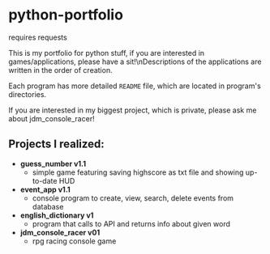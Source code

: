 # python-portfolio
requires requests

This is my portfolio for python stuff, if you are interested in games/applications, please have a sit!\nDescriptions of the applications are written in the order of creation.

Each program has more detailed ``README`` file, which are located in program's directories.

If you are interested in my biggest project, which is private, please ask me about jdm_console_racer!

## Projects I realized:
* __guess_number v1.1__
  * simple game featuring saving highscore as txt file and showing up-to-date HUD
* __event_app v1.1__
  * console program to create, view, search, delete events from database
* __english_dictionary v1__
  * program that calls to API and returns info about given word
* __jdm_console_racer v01__
  * rpg racing console game
